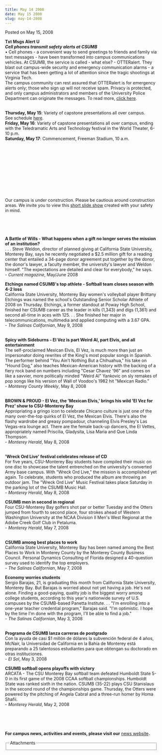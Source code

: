 ```yaml
---
title: May 14 2008
date: May 15 2008
slug: may-14-2008
---
```


  



<span class="date">Posted on May 15, 2008    </span>
<p><strong>Txt Msgs Alert U</strong><br>
<strong><em>Cell phones transmit safety alerts at
CSUMB<br/></em></strong>&#x2022; Cell phones - a convenient way to send
greetings to friends and family via text messages - have been
transformed into campus communications vehicles. At CSUMB, the
service is called - what else? - OTTERalert. They blast out
campus-wide security and emergency communication alarms - a service
that has been getting a lot of attention since the tragic shootings
at Virginia Tech.<br>
The campus community can rest assured that OTTERalert is for
emergency alerts only; those who sign up will not receive spam.
Privacy is protected, and only campus administrators and members of
the University Police Department can originate the messages. To
read more, <a href="index.html" rel="nofollow">click here</a>.</br></br></p>
<strong>Thursday, May 15</strong>: Variety of capstone
presentations all over campus.<br>
See schedule <a href="https://csumb.edu/site/x21214.xml" rel="nofollow">here</a>.<br>
<strong>Friday, May 16</strong>: Variety of capstone presentations
all over campus, ending with the Teledramatic Arts and Technology
festival in the World Theater, 6-10 p.m.<br>
<strong>Saturday, May 17</strong>: Commencement, Freeman Stadium,
10 a.m.<br>
<br>
<p><br/></p>
<p>&#xA0;</p>
<br>
<p><br/></p>
<p><br/></p>
<p>Our campus is under construction. Please be cautious around
construction areas. We invite you to view this <a href="https://cdo.csumb.edu/site/x4929.xml%20" rel="nofollow">short slide
show</a> created with your safety in mind.</p>
<br>
<p><br/></p>
<p><strong>A Battle of Wills - What happens when a gift no longer
serves the mission of an institution?<br/></strong>. . . Steve
Weldon, director of planned giving at California State University,
Monterey Bay, says he recently negotiated a $2.5 million gift for a
reading center that entailed a 34-page donor agreement put together
by the donor, the donor&apos;s lawyer, a faculty member, the
university&apos;s lawyer and Weldon himself. &quot;The expectations are
detailed and clear for everybody,&quot; he says.<br>
- <em>Current magazine</em>, May/June 2008</br></p>
<p><strong>Etchings named CSUMB&apos;s top athlete - Softball team
closes season with 4-2 loss</strong><br>
California State University, Monterey Bay women&apos;s volleyball player
Brittany Etchings was named the school&apos;s Outstanding Senior Scholar
Athlete of 2008 on Thursday. Etchings, a former standout at Poway
High School, finished her CSUMB career as the leader in kills
(1,343) and digs (1,361) and second all-time in aces with 125. . .
She finished her major in telecommunications, multimedia and
applied computing with a 3.67 GPA.<br>
- <em>The Salinas Californian</em>, May 9, 2008</br></br></p>
<p><strong>Spicy with Sideburns - El Vez is part Weird Al, part
Elvis, and all entertainment</strong><br>
The self-proclaimed Mexican Elvis, El Vez, is much more than just
an impersonator doing rewrites of the King&apos;s most popular songs in
Spanish. The performer behind &quot;You Ain&apos;t Nothing But a Chihuahua,&quot;
his take on &quot;Hound Dog,&quot; also teaches Mexican-American history with
the backing of a fiery rock band on numbers including &quot;Cesar Chavez
&apos;96&quot; and comes on like a savvier, more politically minded &quot;Weird
Al&quot; Yankovic on sly remakes of pop songs like his version of Wall
of Voodoo&apos;s 1982 hit &quot;Mexican Radio.&quot;<br>
- <em>Monterey County Weekly</em>, May 8, 2008</br></br></p>
<p><strong>BROWN &amp; PROUD - El Vez, the &apos;Mexican Elvis,&apos; brings
his wild &apos;El Vez for Prez&apos; show to CSU-Monterey Bay</strong><br>
Appropriating a gringo icon to celebrate Chicano culture is just
one of the many over-the-top quirks of El Vez, the Mexican Elvis.
There&apos;s also the flashy wardrobe and greasy pompadour, channeling
Elvis Presley&apos;s Las Vegas-era lounge act. There are the female
back-up dancers, the El Vettes, appropriately named Priscilia,
Gladysita, Lisa Maria and Que Linda Thompson.<br>
- <em>Monterey Herald</em>, May 8, 2008</br></br></p>
<p><strong>&apos;Wreck Ord Live&apos; festival celebrates release of
CD<br/></strong>For five years, CSU-Monterey Bay students have
compiled their music on one disc to showcase the talent entrenched
on the university&apos;s converted Army base campus. With &quot;Wreck Ord
Live,&quot; the mission is accomplished yet again. To celebrate,
students who produced the album are throwing an outdoor jam. The
&quot;Wreck Ord Live&quot; Music Festival takes place Saturday in the parking
lot of the CSUMB Music Hall.<br>
- <em>Monterey Herald</em>, May 8, 2008</br></p>
<p><strong>CSUMB men in second in regional</strong><br>
Four CSU-Monterey Bay golfers shot par or better Tuesday and the
Otters jumped from fourth to second place, four strokes ahead of
Western Washington University at the NCAA Division II Men&apos;s West
Regional at the Adobe Creek Golf Club in Petaluma.<br>
- <em>Monterey Herald</em>, May 7, 2008</br></br></p>
<p><strong>CSUMB among best places to work<br/></strong>California
State University, Monterey Bay has been named among the Best Places
to Work in Monterey County by the Monterey County Business Council.
Personal Dynamics Consulting of Florida designed a 40-question
survey used to identify the top employers.<br>
- <em>The Salinas Californian</em>, May 7, 2008</br></p>
<p><strong>Economy worries students</strong><br>
Sergio Barajas, 21, is graduating this month from California State
University, Monterey Bay. But Barajas is worried about not yet
having a job. He&apos;s not alone. Finding a good-paying, quality job is
the biggest worry among college students, according to this year&apos;s
nationwide survey of U.S. campuses by the CSUMB-based Panetta
Institute. . . &quot;I&apos;m enrolling into a one-year teacher credential
program,&quot; Barajas said. &quot;I&apos;m optimistic. I hope by the time I&apos;m
done with the program, I&apos;ll be able to find a job.&quot;<br>
- <em>The Salinas Californian</em>, May 3, 2008</br></br></p>
<p><strong>Programa de CSUMB lanza carreras de
postgrado<br/></strong>Con la ayuda de casi $1 mill&#xF3;n de d&#xF3;lares
la subvenci&#xF3;n federal de 4 a&#xF1;os, McNair, la Universidad de
California en la Bah&#xED;a de Monterey est&#xE1; preparando a 25 talentosos
estudiantes para que obtengan su doctorado en otras
instituciones.<br>
- <em>El Sol</em>, May 3, 2008</br></p>
<p><strong>CSUMB softball opens playoffs with
victory</strong><br>
ARCATA - The CSU Monterey Bay softball team defeated Humboldt State
5-0 in its first game of the 2008 CCAA softball championships.
Humboldt State was ranked sixth in the nation. CSUMB (35-22) plays
CSU Stanislaus in the second round of the championships game.
Thursday, the Otters were powered by the pitching of Angela Cabral
and a three-run homer by Homa Shafii.<br>
- <em>Monterey Herald</em>, May 2, 2008</br></br></p>
<br>
<p><br>
<strong>For campus news, activities and events, please visit
our</strong> <a href="https://www.csumb.edu/news%20" rel="nofollow">news website</a><strong>.</strong></br></p>
<fieldset class="fieldgroup group-attachments">
<legend>Attachments</legend>
<div class="field field-type-emvideo field-field-attach-video">
<div class="field-items">
<div class="field-item odd">
<div class="emvideo emvideo-video emvideo-"/>
</div>
</div>
</div>
</fieldset>
</br></br></br></br></br></br></br></br>




 
